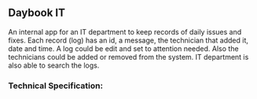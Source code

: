 ## Daybook IT

An internal app for an IT department to keep records of daily issues and fixes. Each record (log) has an id, a message, the technician that added it, date and time.
A log could be edit and set to attention needed. Also the technicians could be added or removed from the system. IT department is also able to search the logs.

### Technical Specification:
